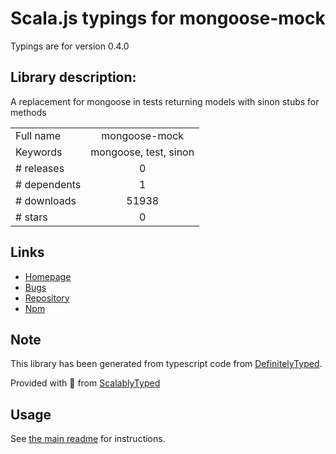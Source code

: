 
# Scala.js typings for mongoose-mock

Typings are for version 0.4.0

## Library description:
A replacement for mongoose in tests returning models with sinon stubs for methods

|                    |                 |
| ------------------ | :-------------: |
| Full name          | mongoose-mock |
| Keywords           | mongoose, test, sinon |
| # releases         | 0 |
| # dependents       | 1 |
| # downloads        | 51938 |
| # stars            | 0 |

## Links
- [Homepage](https://github.com/JohanObrink/mongoose-mock)
- [Bugs](https://github.com/JohanObrink/mongoose-mock/issues)
- [Repository](https://github.com/JohanObrink/mongoose-mock)
- [Npm](https://www.npmjs.com/package/mongoose-mock)
    


## Note
This library has been generated from typescript code from [DefinitelyTyped](https://definitelytyped.org).

Provided with :purple_heart: from [ScalablyTyped](https://github.com/oyvindberg/ScalablyTyped)

## Usage
See [the main readme](../../readme.md) for instructions.


